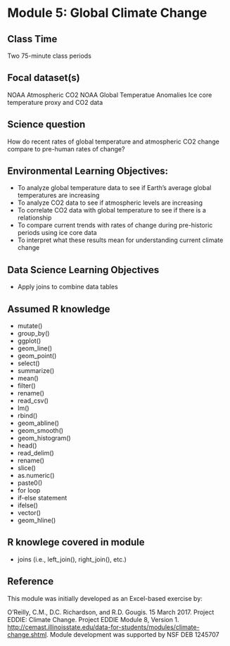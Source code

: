 # Module 5: Global Climate Change

## Class Time

Two 75-minute class periods

## Focal dataset(s)

NOAA Atmospheric CO2
NOAA Global Temperatue Anomalies
Ice core temperature proxy and CO2 data

## Science question

How do recent rates of global temperature and atmospheric CO2 change compare to 
pre-human rates of change?

## Environmental Learning Objectives:

* To analyze global temperature data to see if Earth’s average global 
  temperatures are increasing
* To analyze CO2 data to see if atmospheric levels are increasing
* To correlate CO2 data with global temperature to see if there is a 
  relationship
* To compare current trends with rates of change during pre-historic periods 
  using ice core data 
* To interpret what these results mean for understanding current climate change 

## Data Science Learning Objectives

* Apply joins to combine data tables

## Assumed R knowledge
* mutate()
* group_by()
* ggplot()
* geom_line()
* geom_point()
* select()
* summarize()
* mean()
* filter()
* rename()
* read_csv()
* lm()
* rbind()
* geom_abline()
* geom_smooth()
* geom_histogram()
* head()
* read_delim()
* rename()
* slice()
* as.numeric()
* paste0()
* for loop
* if-else statement
* ifelse()
* vector()
* geom_hline()

## R knowlege covered in module

* joins (i.e., left_join(), right_join(), etc.)

## Reference

This module was initially developed as an Excel-based exercise by:

O’Reilly, C.M., D.C. Richardson, and R.D. Gougis. 15 March 2017. Project
EDDIE: Climate Change. Project EDDIE Module 8, Version 1.
<http://cemast.illinoisstate.edu/data-for-students/modules/climate-change.shtml>.
Module development was supported by NSF DEB 1245707